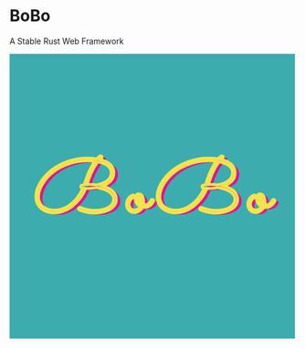 # BoBo
A Stable Rust Web Framework


![Image text](https://github.com/Rust-MadMan/BoBo/blob/main/logo.png)